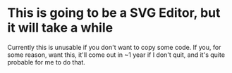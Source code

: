 This is going to be a SVG Editor, but it will take a while
============
Currently this is unusable if you don't want to copy some code.
If you, for some reason, want this, it'll come out in ~1 year if I don't quit, and it's quite probable for me to do that.